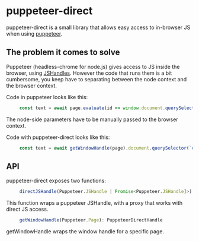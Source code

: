 
# puppeteer-direct

puppeteer-direct is a small library that allows easy access to in-browser JS when using [puppeteer](https://github.com/GoogleChrome/puppeteer/).

## The problem it comes to solve
Puppeteer (headless-chrome for node.js) gives access to JS inside the browser, using [JSHandles](https://github.com/GoogleChrome/puppeteer/blob/master/docs/api.md#class-jshandle). However the code that runs them is a bit cumbersome, you keep have to separating between the node context and the browser context.

Code in puppeteer looks like this:
```js
     const text = await page.evaluate(id => window.document.querySelector(`#${id}`).innerText, id)
```

The node-side parameters have to be manually passed to the browser context.

Code with puppeteer-direct looks like this:
```js
     const text = await getWindowHandle(page).document.querySelector(`#${id}`).innerText
```

## API
puppeteer-direct exposes two functions:
```js
     directJSHandle(Puppeteer.JSHandle | Promise<Puppeteer.JSHandle]>): PuppeteerDirectHandle
```
This function wraps a puppeteer JSHandle, with a proxy that works with direct JS access.

```js
     getWindowHandle(Puppeteer.Page): PuppeteerDirectHandle
```
getWindowHandle wraps the window handle for a specific page.
